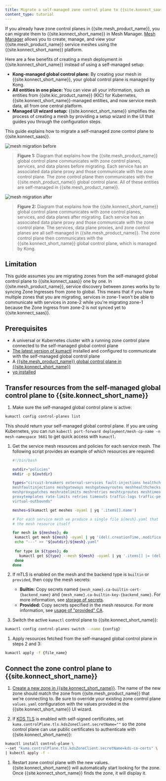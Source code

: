 ```yaml
---
title: Migrate a self-managed zone control plane to {{site.konnect_saas}}
content_type: tutorial
---
```


If you already have zone control planes in {{site.mesh_product_name}}, you can migrate them to {{site.konnect_short_name}} in Mesh Manager. [Mesh Manager](/konnect/mesh-manager/) allows you to create, manage, and view your {{site.mesh_product_name}} service meshes using the {{site.konnect_short_name}} platform.

Here are a few benefits of creating a mesh deployment in {{site.konnect_short_name}} instead of using a self-managed setup:

* **Kong-managed global control plane:** By creating your mesh in {{site.konnect_short_name}}, your global control plane is managed by Kong. 
* **All entities in one place:** You can view all your information, such as entities from {{site.kic_product_name}} (KIC) for Kubernetes, {{site.konnect_short_name}}-managed entities, and now service mesh data, all from one central platform. 
* **Managed UI wizard setup:** {{site.konnect_short_name}} simplifies the process of creating a mesh by providing a setup wizard in the UI that guides you through the configuration steps.

This guide explains how to migrate a self-managed zone control plane to {{site.konnect_saas}}. 

![mesh migration before](/assets/images/diagrams/diagram-mesh-migration-before.png)

> **Figure 1:** Diagram that explains how the {{site.mesh_product_name}} global control plane communicates with zone control planes, services, and data planes before migrating. Each service has an associated data plane proxy and those communicate with the zone control plane. The zone control plane then communicates with the {{site.mesh_product_name}} global control plane. All of these entities are self-managed in {{site.mesh_product_name}}.

![mesh migration after](/assets/images/diagrams/diagram-mesh-migration-after.png)

> **Figure 2:** Diagram that explains how the {{site.konnect_short_name}} global control plane communicates with zone control planes, services, and data planes after migrating. Each service has an associated data plane proxy and those communicate with the zone control plane. The services, data plane proxies, and zone control planes are all self-managed in {{site.mesh_product_name}}. The zone control plane then communicates with the {{site.konnect_short_name}} global control plane, which is managed by Kong.

## Limitation

This guide assumes you are migrating zones from the self-managed global control plane to {{site.konnect_saas}} one by one. 
In {{site.mesh_product_name}}, service discovery between zones works by to syncing Zone Ingresses from zone to global. 
This means that if you have multiple zones that you are migrating, services in zone-1 won't be able to communicate with services in zone-2 while you're migrating zone-1 because the Zone Ingress from zone-2 is not synced yet to {{site.konnect_saas}}. 

## Prerequisites

* A universal or Kubernetes cluster with a running zone control plane connected to the self-managed global control plane
* [The latest version of kumactl](/mesh/latest/production/install-kumactl/) installed and configured to communicate with the self-managed global control plane
* A [{{site.mesh_product_name}} global control plane in {{site.konnect_short_name}}](/konnect/mesh-manager/service-mesh/#create-a-zone-in-the-global-control-plane)
* [yq installed](https://github.com/mikefarah/yq) 

## Transfer resources from the self-managed global control plane to {{site.konnect_short_name}}

1. Make sure the self-managed global control plane is active:
  ```bash
  kumactl config control-planes list
  ```
  This should return your self-managed global control plane. If you are using Kubernetes, you can run `kubectl port-forward deployment/mesh-cp-name -n mesh-namespace 5681` to get quick access with `kumactl`.

1. Get the service mesh resources and policies for each service mesh. The following script provides an example of which resources are required:

    ```bash
   #!/bin/bash

   outdir="policies"
   mkdir -p ${outdir}
    
   types="circuit-breakers external-services fault-injections healthchecks meshaccesslogs meshcircuitbreakers
   meshfaultinjections meshgateways meshgatewayroutes meshhealthchecks meshhttproutes meshloadbalancingstrategies
   meshproxypatches meshratelimits meshretries meshtcproutes meshtimeouts meshtraces meshtrafficpermissions
   proxytemplates rate-limits retries timeouts traffic-logs traffic-permissions traffic-routes traffic-traces
   virtual-outbounds"
    
   meshes=$(kumactl get meshes -oyaml | yq '.items[].name')
   
   # For each service mesh we produce a single file ${mesh}.yaml that contains all the policies of the mesh including 
   # the mesh resource itself
   
   for mesh in ${meshes}; do
     kumactl get mesh ${mesh} -oyaml | yq '(del(.creationTime,.modificationTime))' > "${outdir}/${mesh}.yaml"
     echo "---" >> "${outdir}/${mesh}.yaml"
     
     for type in ${types}; do
       kumactl get ${type} --mesh ${mesh} -oyaml | yq '.items[] |= (del(.creationTime,.modificationTime)) | .items[] | split_doc' | grep ^ >> "${outdir}/${mesh}.yaml" && echo "---" >> "${outdir}/${mesh}.yaml"
     done
   done
    ```

1. If mTLS is enabled on the mesh and the backend type is `builtin` or `provided`, then copy the mesh secrets:
    * **Builtin:** Copy secrets named `{mesh_name}.ca-builtin-cert-{backend_name}` and `{mesh_name}.ca-builtin-key-{backend_name}`. For more information, see [storage of secrets](/mesh/{{page.kong_version}}/policies/mutual-tls/#storage-of-secrets).
    * **Provided:** Copy secrets specified in the mesh resource. For more information, see [usage of "provided" CA](/mesh/{{page.kong_version}}/policies/mutual-tls/#usage-of-provided-ca).

1. Switch the active `kumactl` control plane to {{site.konnect_short_name}}:
  ```bash
  kumactl config control-planes switch --name {config}
  ```

1. Apply resources fetched from the self-managed global control plane in steps 2 and 3: 
  ```bash
  kumactl apply -f {file_name}
  ```

## Connect the zone control plane to {{site.konnect_short_name}}

1. [Create a new zone in {{site.konnect_short_name}}](/konnect/mesh-manager/service-mesh/#create-a-zone-in-the-global-control-plane). The name of the new zone should match the zone from {{site.mesh_product_name}} that we're connecting to. 
  Be sure to override your existing zone control plane `values.yaml` configuration with the values provided in the {{site.konnect_short_name}} UI wizard.

1. If [KDS TLS](/mesh/latest/production/secure-deployment/certificates/#control-plane-to-control-plane-multizone) is enabled with self-signed certificates, set `kuma.controlPlane.tls.kdsZoneClient.secretName=""` so the zone control plane can use public certificates to authenticate with {{site.konnect_short_name}}:
  ```bash
  kumactl install control-plane \
  --set "kuma.controlPlane.tls.kdsZoneClient.secretName=kds-ca-certs" \
  | kubectl apply -f -
  ```

1. Restart zone control plane with the new values. {{site.konnect_short_name}} will automatically start looking for the zone. Once {{site.konnect_short_name}} finds the zone, it will display it.
